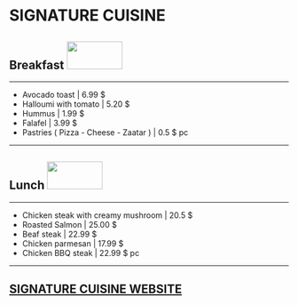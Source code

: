 # SIGNATURE CUISINE
## **Breakfast**    <img src="https://th.bing.com/th/id/R.0246a568403d33ff2f7fea99ec127d8f?rik=8rRlMAvUr3cXVQ&riu=http%3a%2f%2fclipartix.com%2fwp-content%2fuploads%2f2016%2f04%2fDownload-breakfast-clip-art-free-clipart-of-breakfast-food-3.png&ehk=hcNj8rW9WTS2BotjguRFYtZY6uVuIv6AfsimFfDlqiA%3d&risl=&pid=ImgRaw&r=0"  width="100" height="50">
---
- Avocado toast |  6.99 $
- Halloumi with tomato | 5.20 $
- Hummus | 1.99 $
- Falafel | 3.99 $
- Pastries ( Pizza - Cheese - Zaatar ) | 0.5 $ pc
---
## **Lunch**    <img src="https://www.pngkey.com/png/full/4-49191_food-png-transparent-free-images-fast-food-clipart.png"  width="100" height="50">
---
- Chicken steak with creamy mushroom |  20.5 $
- Roasted Salmon | 25.00 $
- Beaf steak | 22.99 $
- Chicken parmesan | 17.99 $
- Chicken BBQ steak | 22.99 $ pc
----
## [SIGNATURE CUISINE WEBSITE](https://www.google.com/#sbfbu=0&pi=) 


